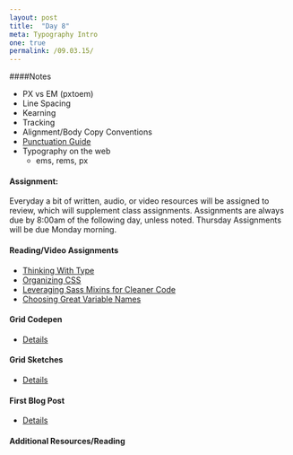 ```yaml
---
layout: post
title:  "Day 8"
meta: Typography Intro 
one: true
permalink: /09.03.15/
---
```

####Notes
- PX vs EM (pxtoem)
- Line Spacing
- Kearning
- Tracking
- Alignment/Body Copy Conventions
- [Punctuation Guide](http://www.thepunctuationguide.com/em-dash.html)
- Typography on the web
    + ems, rems, px

#### Assignment:
Everyday a bit of written, audio, or video resources will be assigned to review, which will supplement class assignments. Assignments are always due by 8:00am of the following day, unless noted. Thursday Assignments will be due Monday morning.

#### Reading/Video Assignments
- [Thinking With Type](http://thinkingwithtype.com/contents/text/#Line_Spacing)
- [Organizing CSS](https://mattstauffer.co/blog/organizing-css-oocss-smacss-and-bem)
- [Leveraging Sass Mixins for Cleaner Code](http://thesassway.com/intermediate/leveraging-sass-mixins-for-cleaner-code)
- [Choosing Great Variable Names](http://thesassway.com/beginner/variable-naming)

#### Grid Codepen
- [Details](/09.01.15/sass_grid_codepen/)

#### Grid Sketches
- [Details](/09.01.15/grid_sketches/)

#### First Blog Post
- [Details](/09.01.15/first_blog_post/)

#### Additional Resources/Reading

